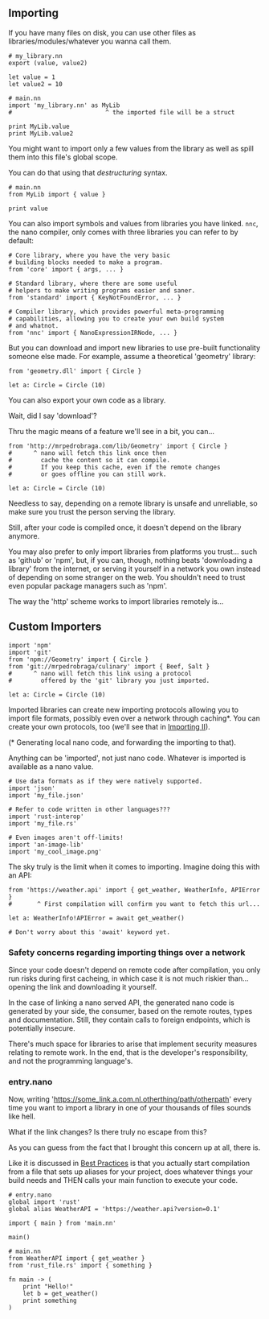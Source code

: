 ## Importing

If you have many files on disk, you can use other files as libraries/modules/whatever you wanna call them.

```nano
# my_library.nn
export (value, value2)

let value = 1
let value2 = 10

```

```nano
# main.nn
import 'my_library.nn' as MyLib
#                          ^ the imported file will be a struct

print MyLib.value
print MyLib.value2
```

You might want to import only a few values from the library as well as spill them into this file's global scope.

You can do that using that _destructuring_ syntax.

```nano
# main.nn
from MyLib import { value }

print value
```

You can also import symbols and values from libraries you have linked. `nnc`, the nano compiler, only comes with three libraries you can refer to by default:

```nano
# Core library, where you have the very basic
# building blocks needed to make a program.
from 'core' import { args, ... }

# Standard library, where there are some useful
# helpers to make writing programs easier and saner.
from 'standard' import { KeyNotFoundError, ... }

# Compiler library, which provides powerful meta-programming
# capabilities, allowing you to create your own build system
# and whatnot.
from 'nnc' import { NanoExpressionIRNode, ... }
```

But you can download and import new libraries to use pre-built functionality someone else made.
For example, assume a theoretical 'geometry' library:

```nano
from 'geometry.dll' import { Circle }

let a: Circle = Circle (10)
```

You can also export your own code as a library.

Wait, did I say 'download'?

Thru the magic means of a feature we'll see in a bit, you can...

```nano
from 'http://mrpedrobraga.com/lib/Geometry' import { Circle }
#      ^ nano will fetch this link once then
#        cache the content so it can compile.
#        If you keep this cache, even if the remote changes
#        or goes offline you can still work.

let a: Circle = Circle (10)
```

Needless to say, depending on a remote library is unsafe and unreliable, so make sure you trust the person serving the library.

Still, after your code is compiled once, it doesn't depend on the library anymore.

You may also prefer to only import libraries from platforms you trust... such as 'github' or 'npm', but, if you can, though, nothing beats 'downloading a library' from the internet, or serving it yourself in a network you own instead of depending on some stranger on the web. You shouldn't need to trust even popular package managers such as 'npm'.

The way the 'http' scheme works to import libraries remotely is...

## Custom Importers

```nano
import 'npm'
import 'git'
from 'npm://Geometry' import { Circle }
from 'git://mrpedrobraga/culinary' import { Beef, Salt }
#      ^ nano will fetch this link using a protocol
#        offered by the 'git' library you just imported.

let a: Circle = Circle (10)
```

Imported libraries can create new importing protocols allowing you to import file formats, possibly even over a network through caching\*. You can create your own protocols, too (we'll see that in [Importing II](./?article=importing2)).

(\* Generating local nano code, and forwarding the importing to that).

Anything can be 'imported', not just nano code. Whatever is imported is available as a nano value.

```nano
# Use data formats as if they were natively supported.
import 'json'
import 'my_file.json'

# Refer to code written in other languages???
import 'rust-interop'
import 'my_file.rs'

# Even images aren't off-limits!
import 'an-image-lib'
import 'my_cool_image.png'
```

The sky truly is the limit when it comes to importing.
Imagine doing this with an API:

```nano
from 'https://weather.api' import { get_weather, WeatherInfo, APIError }
#       ^ First compilation will confirm you want to fetch this url...

let a: WeatherInfo!APIError = await get_weather()

# Don't worry about this 'await' keyword yet.
```

### Safety concerns regarding importing things over a network

Since your code doesn't depend on remote code after compilation, you only run risks during first cacheing, in which case it is not much riskier than... opening the link and downloading it yourself.

In the case of linking a nano served API, the generated nano code is generated by your side, the consumer, based on the remote routes, types and documentation. Still, they contain calls to foreign endpoints, which is potentially insecure.

There's much space for libraries to arise that implement security measures relating to remote work. In the end, that is the developer's responsibility, and not the programming language's.

### entry.nano

Now, writing 'https://some_link.a.com.nl.otherthing/path/otherpath' every time you want to import a library in one of your thousands of files sounds like hell.

What if the link changes? Is there truly no escape from this?

As you can guess from the fact that I brought this concern up at all, there is.

Like it is discussed in [Best Practices](./?article=best_practices) is that you actually start compilation from a file that sets up aliases for your project, does whatever things your build needs and THEN calls your main function to execute your code.

```nano
# entry.nano
global import 'rust'
global alias WeatherAPI = 'https://weather.api?version=0.1'

import { main } from 'main.nn'

main()
```

```nano
# main.nn
from WeatherAPI import { get_weather }
from 'rust_file.rs' import { something }

fn main -> (
	print "Hello!"
	let b = get_weather()
	print something
)
```
